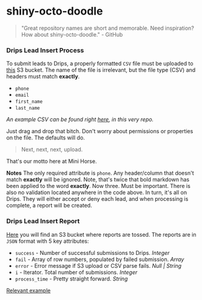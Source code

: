 # shiny-octo-doodle

> "Great repository names are short and memorable. Need inspiration? How about shiny-octo-doodle." - GitHub

### Drips Lead Insert Process

To submit leads to Drips, a properly formatted `CSV` file must be uploaded to [this](https://s3.console.aws.amazon.com/s3/buckets/drips-leads/?region=us-east-2&tab=overview) S3 bucket. The name of the file is irrelevant, but the file type (CSV) and headers must match **exactly**.
  * `phone`
  * `email`
  * `first_name`
  * `last_name`

*An example CSV can be found right [here](https://github.com/minihorsematt/shiny-octo-doodle/blob/master/drips-leads-example.csv), in this very repo.*

Just drag and drop that bitch. Don't worry about permissions or properties on the file. The defaults will do.

> Next, next, next, upload.

That's our motto here at Mini Horse.

__Notes__
The only required attribute is `phone`. Any header/column that doesn't match **exactly** will be ignored. Note, that's twice that bold markdown has been applied to the word **exactly**. Now three. Must be important. There is also no validation located anywhere in the code above. In turn, it's all on Drips. They will either accept or deny each lead, and when processing is complete, a report will be created.

### Drips Lead Insert Report

[Here](https://s3.console.aws.amazon.com/s3/buckets/drips-lead-insert-reports/?region=us-east-2&tab=overview) you will find an S3 bucket where reports are tossed. The reports are in `JSON` format with 5 key attributes:
  * `success` - Number of successful submissions to Drips. *Integer*
  * `fail` - Array of row numbers, populated by failed submission. *Array*
  * `error` - Error message if S3 upload or CSV parse fails. *Null | String*
  * `i` - Iterator. Total number of submissions. *Integer*
  * `process_time` - Pretty straight forward. *String*

[Relevant example](https://s3.us-west-1.amazonaws.com/drips-lead-insert-reports/d85c3dec-e31b-4b9d-8135-320e818481b4)

